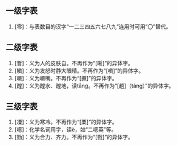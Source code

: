 ## 一级字表
1. [零]：与表数目的汉字“一二三四五六七八九”连用时可用“〇”替代。
## 二级字表
1. [晳]：义为人的皮肤自。不再作为“[晰]”的异体字。
2. [瞋]：义为发怒时静大眼晴。不再作为“[嗔]”的异体字。
3. [噘]：义为噘嘴。不再作为“[撅]”的异体字。
4. [蹚]：义为蹚水、蹚地，读tāng。不再作为“[趟]（tàng）”的异体字。
## 三级字表
1. [凓]：义为寒冷。不再作为“[栗]”的异体字。
2. [𫫇]：化学名词用字，读è，如“二𫫇英”等。
3. [勠]：义为合力、齐力。不再作为“[戮]”的异体字。